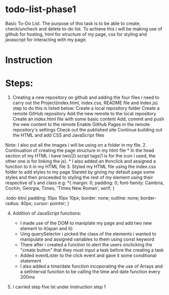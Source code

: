 # todo-list-phase1

Basic To-Do List.
    The purpose of this task is to be able to create, check/uncheck and delete to-do list.
    To achieve this i will be making use of github for hosting, html for structure of my page, css for styling and javascript for interacting with my page.

# Instruction
# Steps:
1. Creating a new repository on github and adding the four files i need to carry out the Project(index.html, index.css, README file and index.js).
step to do this is listed below:
    Create a local repository folder
    Create a remote GitHub repository
    Add the new remote to the local repository
    Create an index.html file with some basic content
    Add, commit and push the new content to the remote
    Enable GitHub Pages in the remote repository's settings
    Check out the published site
    Continue building out the HTML and add CSS and JavaScript files

Note: I also put all the images i will be using on a folder in my file.
2. Continuation of creating the page structure in my html file
    * In the head section of my HTML i have two(2) script tags(1 is for the icon i used, the other one is for linking the js).
    <script src="https://kit.fontawesome.com/0cc79b077e.js" crossorigin="anonymous"></script>
    <script defer src="index.js"></script>
    * I also added an #onclick and assigned a function to it in my HTML file
3. Styled my HTML file using the index.css folder to add styles to my page
    Staretd by giving my default page some styles and then proceeded to styling the rest of my element using their respective id's and class
    e.g:
    *{
    margin: 0;
    padding: 0;
    font-family: Cambria, Cochin, Georgia, Times, 'Times New Roman', serif; 
    }


.todo-btn{
    padding: 10px 10px 10px;
    border: none;
    outline: none;
    border-radius: 40px;
    cursor: pointer;
    }



4. Addition of JavaScript functions: 
    * I made use of the DOM to maniplate my page and add two new element to it(span and li):
    - Uing querySelector i picked the class of the elements i wanted to manipulate and assigned variables to them using const keyword
    - There after i created a function to alert the users onclicking the "create button" that they must input a task before the creating a task
    - Added eventLister to the click event and gave it some conditional statement
    - I also added a time/date function incoporating the use of Arrays and a setInterval function to be calling the time and date function every 200ms

5. I carried step five lst under Instruction step 1
    
